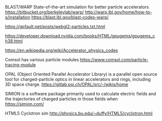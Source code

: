 
BLAST/WARP State-of-the-art simulation for better particle accelerators
https://bitbucket.org/berkeleylab/warp/
http://warp.lbl.gov/home/how-to-s/installation
https://blast.lbl.gov/blast-codes-warp/



https://gpfault.net/posts/webgl2-particles.txt.html

https://developer.download.nvidia.com/books/HTML/gpugems/gpugems_ch38.html


https://en.wikipedia.org/wiki/Accelerator_physics_codes


Comsol has various particle modules
https://www.comsol.com/particle-tracing-module



OPAL (Object Oriented Parallel Accelerator Library) is a parallel open source tool for charged-particle optics in linear accelerators and rings, including 3D space charge.
https://gitlab.psi.ch/OPAL/src/-/wikis/home



SIMION is a software package primarily used to calculate electric fields and the trajectories of charged particles in those fields when 
https://simion.com/



HTML5 Cyclotron sim
http://physics.bu.edu/~duffy/HTML5/cyclotron.html




